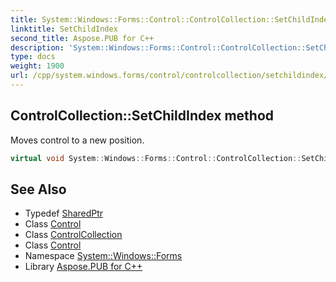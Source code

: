 ```yaml
---
title: System::Windows::Forms::Control::ControlCollection::SetChildIndex method
linktitle: SetChildIndex
second_title: Aspose.PUB for C++
description: 'System::Windows::Forms::Control::ControlCollection::SetChildIndex method. Moves control to a new position in C++.'
type: docs
weight: 1900
url: /cpp/system.windows.forms/control/controlcollection/setchildindex/
---
```

## ControlCollection::SetChildIndex method


Moves control to a new position.

```cpp
virtual void System::Windows::Forms::Control::ControlCollection::SetChildIndex(const System::SharedPtr<Control> &child, int newIndex)
```

## See Also

* Typedef [SharedPtr](../../../../system/sharedptr/)
* Class [Control](../../)
* Class [ControlCollection](../)
* Class [Control](../../)
* Namespace [System::Windows::Forms](../../../)
* Library [Aspose.PUB for C++](../../../../)
